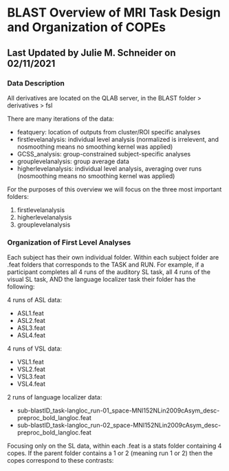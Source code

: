 # BLAST Overview of MRI Task Design and Organization of COPEs
## Last Updated by Julie M. Schneider on 02/11/2021

### Data Description
All derivatives are located on the QLAB server, in the BLAST folder > derivatives > fsl

There are many iterations of the data:
- featquery: location of outputs from cluster/ROI specific analyses
- firstlevelanalysis: individual level analysis (normalized is irrelevent, and nosmoothing means no smoothing kernel was applied) 
- GCSS_analysis: group-constrained subject-specific analyses
- grouplevelanalysis: group average data
- higherlevelanalysis: individual level analysis, averaging over runs (nosmoothing means no smoothing kernel was applied)

For the purposes of this overview we will focus on the three most important folders:
1. firstlevelanalysis
2. higherlevelanalysis
3. grouplevelanalysis

### Organization of First Level Analyses
Each subject has their own individual folder. Within each subject folder are .feat folders that corresponds to the TASK and RUN. For example, if a participant completes all 4 runs of the auditory SL task, all 4 runs of the visual SL task, AND the language localizer task their folder has the following:

4 runs of ASL data:
- ASL1.feat
- ASL2.feat
- ASL3.feat
- ASL4.feat

4 runs of VSL data:
- VSL1.feat
- VSL2.feat
- VSL3.feat
- VSL4.feat

2 runs of language localizer data:
- sub-blastID_task-langloc_run-01_space-MNI152NLin2009cAsym_desc-preproc_bold_langloc.feat
- sub-blastID_task-langloc_run-02_space-MNI152NLin2009cAsym_desc-preproc_bold_langloc.feat

Focusing only on the SL data, within each .feat is a stats folder containing 4 copes. If the parent folder contains a 1 or 2 (meaning run 1 or 2) then the copes correspond to these contrasts:

